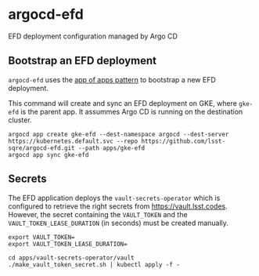 # argocd-efd
EFD deployment configuration managed by Argo CD


## Bootstrap an EFD deployment

`argocd-efd` uses the [app of apps pattern](https://argoproj.github.io/argo-cd/operator-manual/cluster-bootstrapping/) to bootstrap a new EFD deployment.

This command will create and sync an EFD deployment on GKE, where `gke-efd` is the parent app. It assummes Argo CD is running on the destination cluster. 

```
argocd app create gke-efd --dest-namespace argocd --dest-server https://kubernetes.default.svc --repo https://github.com/lsst-sqre/argocd-efd.git --path apps/gke-efd
argocd app sync gke-efd
```

## Secrets

The EFD application deploys the `vault-secrets-operator` which is configured to retrieve the right secrets from https://vault.lsst.codes. However, the secret containing the `VAULT_TOKEN` and the `VAULT_TOKEN_LEASE_DURATION` (in seconds) must be created manually.
 
```
export VAULT_TOKEN=
export VAULT_TOKEN_LEASE_DURATION=

cd apps/vault-secrets-operator/vault
./make_vault_token_secret.sh | kubectl apply -f -
```
